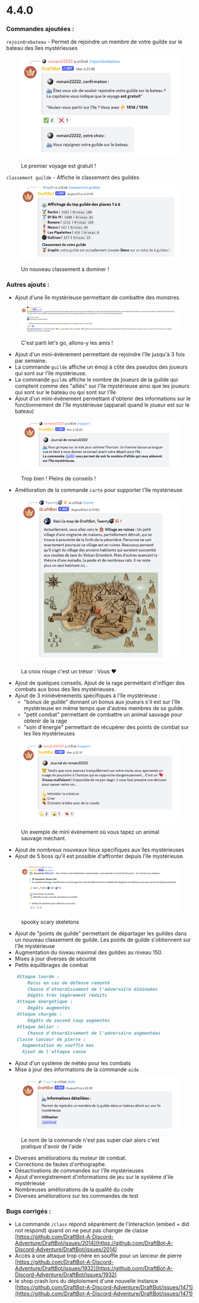 # 4.4.0

### Commandes ajoutées :

`rejoindrebateau` - Permet de rejoindre un membre de votre guilde sur le bateau des îles mystérieuses&#x20;

<figure><img src="../.gitbook/assets/image (3).png" alt=""><figcaption><p>Le premier voyage est gratuit !</p></figcaption></figure>

`classement guilde` - Affiche le classement des guildes

<figure><img src="../.gitbook/assets/image (4).png" alt=""><figcaption><p>Un nouveau classement à dominer !</p></figcaption></figure>

### Autres ajouts :

* Ajout d'une île mystérieuse permettant de combattre des monstres.&#x20;

<figure><img src="../.gitbook/assets/image (2) (1).png" alt=""><figcaption><p>C'est parti let's go, allons-y les amis !</p></figcaption></figure>

* Ajout d'un mini-évènement permettant de rejoindre l'île jusqu'à 3 fois par semaine.&#x20;
* La commande `guilde` affiche un émoji à côté des pseudos des joueurs qui sont sur l'île mystérieuse.&#x20;
* La commande `guilde` affiche le nombre de joueurs de la guilde qui comptent comme des "alliés" sur l'île mystérieuse ainsi que les joueurs qui sont sur le bateau ou qui sont sur l'île&#x20;
* Ajout d'un mini-évènement permettant d'obtenir des informations sur le fonctionnement de l'île mystérieuse (apparait quand le joueur est sur le bateau)&#x20;

<figure><img src="../.gitbook/assets/image (5).png" alt=""><figcaption><p>Trop bien ! Pleins de conseils !</p></figcaption></figure>

* Amélioration de la commande `carte` pour supporter l'île mystérieuse&#x20;

<figure><img src="../.gitbook/assets/image (195).png" alt=""><figcaption><p>La croix rouge c'est un trésor : Vous <span data-gb-custom-inline data-tag="emoji" data-code="2764">❤</span></p></figcaption></figure>

* Ajout de quelques conseils. Ajout de la rage permettant d'infliger des combats aux boss des îles mystérieuses.&#x20;
* Ajout de 3 miniévènements spécifiques à l'île mystérieuse :
  * "bonus de guilde" donnant un bonus aux joueurs s'il est sur l'île mystérieuse en même temps que d'autres membres de sa guilde.
  * "petit combat" permettant de combattre un animal sauvage pour obtenir de la rage
  * "soin d'énergie" permettant de récupérer des points de combat sur les îles mystérieuses&#x20;

<figure><img src="../.gitbook/assets/image (1) (1) (1).png" alt=""><figcaption><p>Un exemple de mini évènement où vous tapez un animal sauvage méchant.</p></figcaption></figure>

* Ajout de nombreux nouveaux lieux spécifiques aux îles mystérieuses&#x20;
* Ajout de 5 boss qu'il est possible d'affronter depuis l'île mystérieuse.&#x20;

<figure><img src="../.gitbook/assets/image (2).png" alt=""><figcaption><p>spooky scary skeletons</p></figcaption></figure>

* Ajout de "points de guilde" permettant de départager les guildes dans un nouveau classement de guilde. Les points de guilde s'obtiennent sur l'île mystérieuse&#x20;
* Augmentation du niveau maximal des guildes au niveau 150.&#x20;
* Mises à jour diverses de sécurité&#x20;
* Petits équilibrages de combat

```md
    Attaque lourde :
        Malus en cas de défense remonté
        Chance d'étourdissement de l'adversaire diminuées
        Dégâts très légèrement réduits
    Attaque énergétique :
        Dégâts augmentés
    Attaque chargée :
        Dégâts du second coup augmentés
    Attaque bélier :
        Chance d'étourdissement de l'adversaire augmentées
    Classe lanceur de pierre :
      Augmentation du souffle max
      Ajout de l'attaque canon
```

* Ajout d'un système de météo pour les combats&#x20;
* Mise à jour des informations de la commande `aide`&#x20;

<figure><img src="../.gitbook/assets/image (6).png" alt=""><figcaption><p>Le nom de la commande n'est pas super clair alors c'est pratique d'avoir de l'aide</p></figcaption></figure>

* Diverses améliorations du moteur de combat.&#x20;
* Corrections de fautes d'orthographe.&#x20;
* Désactivations de commandes sur l'île mystérieuses&#x20;
* Ajout d'enregistrement d'informations de jeu sur le système d'ile mystérieuse&#x20;
* Nombreuses améliorations de la qualité du code&#x20;
* Diverses améliorations sur les commandes de test

### Bugs corrigés :

* La commande `/class` répond séparément de l'interaction (embed + did not respond) quand on ne peut pas changer de classe [https://github.com/DraftBot-A-Discord-Adventure/DraftBot/issues/2014](https://github.com/DraftBot-A-Discord-Adventure/DraftBot/issues/2014)
* Accès à une attaque trop chère en souffle pour un lanceur de pierre [https://github.com/DraftBot-A-Discord-Adventure/DraftBot/issues/1932](https://github.com/DraftBot-A-Discord-Adventure/DraftBot/issues/1932)
* le shop crash lors du déploiement d'une nouvelle instance [https://github.com/DraftBot-A-Discord-Adventure/DraftBot/issues/1471](https://github.com/DraftBot-A-Discord-Adventure/DraftBot/issues/1471)

